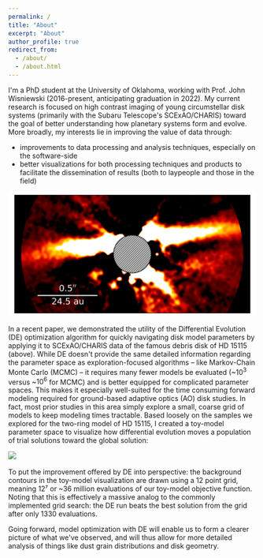 ```yaml
---
permalink: /
title: "About"
excerpt: "About"
author_profile: true
redirect_from: 
  - /about/
  - /about.html
---
```

I'm a PhD student at the University of Oklahoma, working with Prof. John Wisniewski (2016-present, anticipating graduation in 2022). My current research is focused on high contrast imaging of young circumstellar disk systems (primarily with the Subaru Telescope's SCExAO/CHARIS) toward the goal of better understanding how planetary systems form and evolve.  More broadly, my interests lie in improving the value of data through:

- improvements to data processing and analysis techniques, especially on the software-side
- better visualizations for both processing techniques and products to facilitate the dissemination of results (both to laypeople and those in the field)

![](images/HD15115.png)

In a recent paper, we demonstrated the utility of the Differential Evolution (DE) optimization algorithm for quickly navigating disk model parameters by applying it  to SCExAO/CHARIS data of the famous debris disk of HD 15115 (above). While DE doesn't provide the same detailed information regarding the parameter space as exploration-focused algorithms – like Markov-Chain Monte Carlo (MCMC) – it requires many fewer models be evaluated (~$10^3$ versus ~$10^6$ for MCMC) and is better equipped for complicated parameter spaces. This makes it especially well-suited for the time consuming forward modeling required for ground-based adaptive optics (AO) disk studies. In fact, most prior studies in this area simply explore a small, coarse grid of models to keep modeling times tractable. Based loosely on the samples we explored for the two-ring model of HD 15115, I created a toy-model parameter space to visualize how differential evolution moves a population of trial solutions toward the global solution:

![](images/toymodel_de.gif)

To put the improvement offered by DE into perspective: the background contours in the toy-model visualization are drawn using a 12 point grid, meaning 12⁷ or ~36 million evaluations of our toy-model objective function. Noting that this is effectively a massive analog to the commonly implemented grid search: the DE run beats the best solution from the grid after only 1330 evaluations.

Going forward, model optimization with DE will enable us to form a clearer picture of what we've observed, and will thus allow for more detailed analysis of things like dust grain distributions and disk geometry.

 
